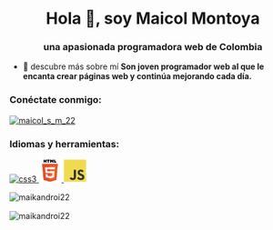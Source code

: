 <h1 align="center">Hola 👋, soy Maicol Montoya</h1>
<h3 align="center">una apasionada programadora web de Colombia</h3>

- 💬 descubre más sobre mí **Son joven programador web al que le encanta crear páginas web y continúa mejorando cada día.**

<h3 align="left">Conéctate conmigo:</h3>
<p align="left">
<a href="https:// instagram.com/maicol_s_m_22" target="blank"><img align="center" src="https://raw.githubusercontent.com/rahuldkjain/github-profile-readme-generator/master/src/images/icons/ Social/instagram.svg" alt="maicol_s_m_22" height="30" width="40" /></a>
</p>

<h3 align="left">Idiomas y herramientas:</h3>
<p align ="izquierda"> <a href="https://www.w3schools.com/css/" target="_blank" rel="noreferrer"> <img src="https://raw.githubusercontent.com/devicons /devicon/master/icons/css3/css3-original-wordmark.svg" alt="css3" width="40" height="40"/> </a> <a href="https://www.w3 .org/html/" target="_blank" rel="noreferrer"> <img src="https://raw.githubusercontent.com/devicons/devicon/master/icons/html5/html5-original-wordmark.svg" alt="html5" width="40" height="40"/> </a> <a href="https://developer.mozilla.org/en-US/docs/Web/JavaScript" target="_blank " rel="noreferrer"> <img src="https://raw.githubusercontent.com/devicons/devicon/master/icons/javascript/javascript-original.svg" alt="javascript" width="40" height= "40"/> </a> </p>

<p><img align="center" src="https://github-readme-stats.vercel.app/api/top-langs?username=maikandroi22&show_icons= true&locale=en&layout=compact" alt="maikandroi22" /></p>

<p><img align="center" src="https://github-readme-streak-stats.herokuapp.com/?user=maikandroi22& " alt="maikandroi22" /></p>

